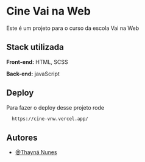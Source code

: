 
# Cine Vai na Web

Este é um projeto para o curso da escola Vai na Web



## Stack utilizada

**Front-end:** HTML, SCSS

**Back-end:** javaScript


## Deploy

Para fazer o deploy desse projeto rode

```bash
  https://cine-vnw.vercel.app/
```


## Autores

- [@Thayná Nunes](https://github.com/thaysnuns)

